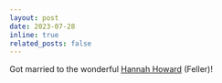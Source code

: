 ```yaml
---
layout: post
date: 2023-07-28
inline: true
related_posts: false
---
```


Got married to the wonderful [Hannah Howard](https://www.hannahhowarddesign.com) (Feller)!
